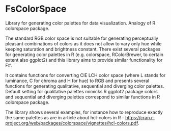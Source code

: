 # FsColorSpace
Library for generating color palettes for data visualization. Analogy of R colorspace package.

The standard RGB color space is not suitable for generating perceptually pleasant combinations of colors as it does not allow to vary only hue while keeping saturation and brightness constant. There exist several packages for generating color palettes in R (e.g. colorspace, RColorBrewer, to certain extent also ggplot2) and this library aims to provide similar functionality for F#.

It contains functions for converting CIE LCH color space (where L stands for luminance, C for chroma and H for hue) to RGB and presents several functions for generating qualitative, sequential and diverging color palettes. Default setting for qualitative palettes mimicks R ggplot2 package colors and sequential and diverging palettes correspond to similar functions in R colorspace package.

The library shows several examples, for instance how to reproduce exactly the same palettes as are in article about hcl-colors in R - https://cran.r-project.org/web/packages/colorspace/vignettes/hcl-colors.pdf.
